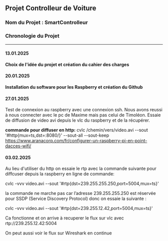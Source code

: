 ## Projet Controlleur de Voiture 

### Nom du Projet : SmartControlleur

### Chronologie du Projet

---

#### **13.01.2025**  
**Choix de l'idée du projet et création du cahier des charges**  


#### **20.01.2025**  
**Installation du software pour les Raspberry et création du Github**  


#### **27.01.2025**  

Test de connexion au raspberry avec une connexion ssh. Nous avons reussi à nous connecter avec le pc de Maxime mais pas celui de Timoléon.
Essaie de diffusion de video avi depuis le vlc du raspberry et de la récupérer.

**commande pour diffuser en http:**
cvlc /chemin/vers/video.avi --sout '#http{mux=ts,dst=:8080/}' --sout-all --sout-keep
https://www.aranacorp.com/fr/configurer-un-raspberry-pi-en-point-dacces-wifi/

#### **03.02.2025**  

Au lieu d'utiliser du http on essaie le rtp avec la commande suivante pour diffcuser depuis la raspberry en ligne de commande:

cvlc -vvv video.avi --sout '#rtp{dst=239.255.255.250,port=5004,mux=ts}'

la commande ne marche pas car l’adresse 239.255.255.250 est réservée pour SSDP (Service Discovery Protocol) donc on essaie la suivante :

cvlc -vvv video.avi --sout '#rtp{dst=239.255.12.42,port=5004,mux=ts}'

Ca fonctionne et on arrive à recuperer le flux sur vlc avec rtp://239.255.12.42:5004

On peut aussi voir le flux sur Wireshark en continue


